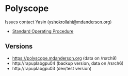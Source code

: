 # Polyscope 

Issues contact Yasin (yshokrollahi@mdanderson.org)
- [Standard Operating Procedure](./docs/Polyscope-SOP-v1.0.0.pdf)

## Versions
- https://polyscope.mdanderson.org (data on /rsrch9)
- http://rapuplabgpu04 (backup version, data on /rsrch6)
- http://rapuplabgpu03 (dev/test version)
